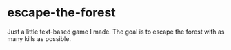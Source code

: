 # escape-the-forest
Just a little text-based game I made.
The goal is to escape the forest with as many kills as possible.

